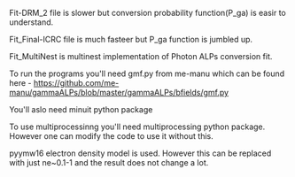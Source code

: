 Fit-DRM_2 file is slower but conversion probability function(P_ga) is easir to understand.

Fit_Final-ICRC file is much fasteer but P_ga function is jumbled up.

Fit_MultiNest is multinest implementation of Photon ALPs conversion fit.

To run the programs you'll need gmf.py from me-manu which can be found here - https://github.com/me-manu/gammaALPs/blob/master/gammaALPs/bfields/gmf.py

You'll aslo need minuit python package

To use multiprocessinng you'll need multiprocessing python  package. However one can modify the code to use it without this.

pyymw16 electron density model is used. However this can be replaced with just ne~0.1-1 and the result does not change a lot.
